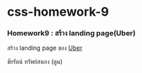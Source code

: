 # css-homework-9
### Homework9 : สร้าง landing page(Uber)
สร้าง landing page ของ [Uber](https://www.uber.com/)


ชัยรัตน์ ทรัพย์สนอง (ตูน)
